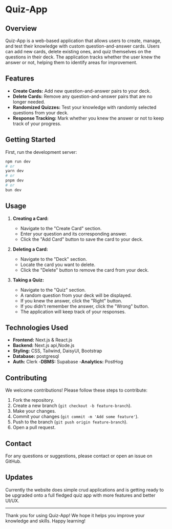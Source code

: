# Quiz-App

## Overview

Quiz-App is a web-based application that allows users to create, manage, and test their knowledge with custom question-and-answer cards. Users can add new cards, delete existing ones, and quiz themselves on the questions in their deck. The application tracks whether the user knew the answer or not, helping them to identify areas for improvement.

## Features

- **Create Cards:** Add new question-and-answer pairs to your deck.
- **Delete Cards:** Remove any question-and-answer pairs that are no longer needed.
- **Randomized Quizzes:** Test your knowledge with randomly selected questions from your deck.
- **Response Tracking:** Mark whether you knew the answer or not to keep track of your progress.

## Getting Started

First, run the development server:

```bash
npm run dev
# or
yarn dev
# or
pnpm dev
# or
bun dev
```

## Usage

1. **Creating a Card:**

   - Navigate to the "Create Card" section.
   - Enter your question and its corresponding answer.
   - Click the "Add Card" button to save the card to your deck.

2. **Deleting a Card:**

   - Navigate to the "Deck" section.
   - Locate the card you want to delete.
   - Click the "Delete" button to remove the card from your deck.

3. **Taking a Quiz:**
   - Navigate to the "Quiz" section.
   - A random question from your deck will be displayed.
   - If you knew the answer, click the "Right" button.
   - If you didn't remember the answer, click the "Wrong" button.
   - The application will keep track of your responses.

## Technologies Used

- **Frontend:** Next.js & React.js
- **Backend:** Next.js api,Node.js
- **Styling:** CSS, Tailwind, DaisyUI, Bootstrap
- **Database:** postgresql
- **Auth:** Clerk -**DBMS:** Supabase -**Analytics:** PostHog

## Contributing

We welcome contributions! Please follow these steps to contribute:

1. Fork the repository.
2. Create a new branch (`git checkout -b feature-branch`).
3. Make your changes.
4. Commit your changes (`git commit -m 'Add some feature'`).
5. Push to the branch (`git push origin feature-branch`).
6. Open a pull request.

## Contact

For any questions or suggestions, please contact or open an issue on GitHub.

## Updates

Currently the website does simple crud applications and is getting ready to be upgraded onto a full fledged quiz app with more features and better UI/UX.

---

Thank you for using Quiz-App! We hope it helps you improve your knowledge and skills. Happy learning!
